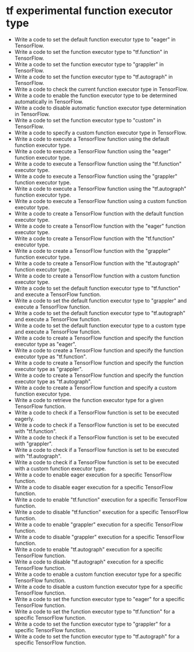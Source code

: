 # tf experimental function executor type

- Write a code to set the default function executor type to "eager" in TensorFlow.
- Write a code to set the function executor type to "tf.function" in TensorFlow.
- Write a code to set the function executor type to "grappler" in TensorFlow.
- Write a code to set the function executor type to "tf.autograph" in TensorFlow.
- Write a code to check the current function executor type in TensorFlow.
- Write a code to enable the function executor type to be determined automatically in TensorFlow.
- Write a code to disable automatic function executor type determination in TensorFlow.
- Write a code to set the function executor type to "custom" in TensorFlow.
- Write a code to specify a custom function executor type in TensorFlow.
- Write a code to execute a TensorFlow function using the default function executor type.
- Write a code to execute a TensorFlow function using the "eager" function executor type.
- Write a code to execute a TensorFlow function using the "tf.function" executor type.
- Write a code to execute a TensorFlow function using the "grappler" function executor type.
- Write a code to execute a TensorFlow function using the "tf.autograph" function executor type.
- Write a code to execute a TensorFlow function using a custom function executor type.
- Write a code to create a TensorFlow function with the default function executor type.
- Write a code to create a TensorFlow function with the "eager" function executor type.
- Write a code to create a TensorFlow function with the "tf.function" executor type.
- Write a code to create a TensorFlow function with the "grappler" function executor type.
- Write a code to create a TensorFlow function with the "tf.autograph" function executor type.
- Write a code to create a TensorFlow function with a custom function executor type.
- Write a code to set the default function executor type to "tf.function" and execute a TensorFlow function.
- Write a code to set the default function executor type to "grappler" and execute a TensorFlow function.
- Write a code to set the default function executor type to "tf.autograph" and execute a TensorFlow function.
- Write a code to set the default function executor type to a custom type and execute a TensorFlow function.
- Write a code to create a TensorFlow function and specify the function executor type as "eager".
- Write a code to create a TensorFlow function and specify the function executor type as "tf.function".
- Write a code to create a TensorFlow function and specify the function executor type as "grappler".
- Write a code to create a TensorFlow function and specify the function executor type as "tf.autograph".
- Write a code to create a TensorFlow function and specify a custom function executor type.
- Write a code to retrieve the function executor type for a given TensorFlow function.
- Write a code to check if a TensorFlow function is set to be executed eagerly.
- Write a code to check if a TensorFlow function is set to be executed with "tf.function".
- Write a code to check if a TensorFlow function is set to be executed with "grappler".
- Write a code to check if a TensorFlow function is set to be executed with "tf.autograph".
- Write a code to check if a TensorFlow function is set to be executed with a custom function executor type.
- Write a code to enable eager execution for a specific TensorFlow function.
- Write a code to disable eager execution for a specific TensorFlow function.
- Write a code to enable "tf.function" execution for a specific TensorFlow function.
- Write a code to disable "tf.function" execution for a specific TensorFlow function.
- Write a code to enable "grappler" execution for a specific TensorFlow function.
- Write a code to disable "grappler" execution for a specific TensorFlow function.
- Write a code to enable "tf.autograph" execution for a specific TensorFlow function.
- Write a code to disable "tf.autograph" execution for a specific TensorFlow function.
- Write a code to enable a custom function executor type for a specific TensorFlow function.
- Write a code to disable a custom function executor type for a specific TensorFlow function.
- Write a code to set the function executor type to "eager" for a specific TensorFlow function.
- Write a code to set the function executor type to "tf.function" for a specific TensorFlow function.
- Write a code to set the function executor type to "grappler" for a specific TensorFlow function.
- Write a code to set the function executor type to "tf.autograph" for a specific TensorFlow function.